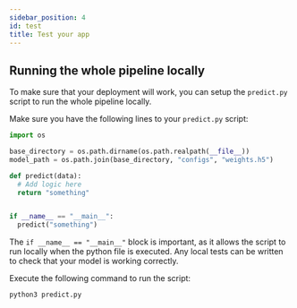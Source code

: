 ```yaml
---
sidebar_position: 4
id: test
title: Test your app
---
```


## Running the whole pipeline locally

To make sure that your deployment will work, you can setup the `predict.py` script to run the whole pipeline locally.

Make sure you have the following lines to your `predict.py` script:

```python
import os

base_directory = os.path.dirname(os.path.realpath(__file__))
model_path = os.path.join(base_directory, "configs", "weights.h5")

def predict(data):
  # Add logic here
  return "something"


if __name__ == "__main__":
  predict("something")
```

The `if __name__ == "__main__"` block is important, as it allows the script to run locally when the python file is executed. Any local tests can be written to check that your model is working correctly.

Execute the following command to run the script:

```bash
python3 predict.py
```
